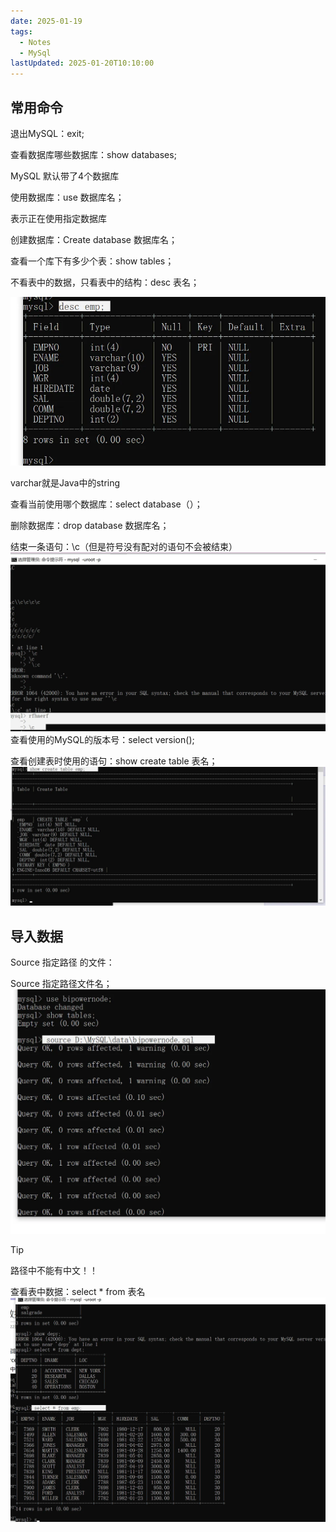 ```yaml
---
date: 2025-01-19
tags:
  - Notes
  - MySql
lastUpdated: 2025-01-20T10:10:00
---
```


## 常用命令

退出MySQL：exit;

查看数据库哪些数据库：show databases;

MySQL 默认带了4个数据库

使用数据库：use 数据库名；

表示正在使用指定数据库

创建数据库：Create database 数据库名；

查看一个库下有多少个表：show tables；

不看表中的数据，只看表中的结构：desc 表名；

![img-1.webp](../../public/note/MySql/%E5%B8%B8%E7%94%A8%E6%8C%87%E4%BB%A4%E4%B8%8E%E6%95%B0%E6%8D%AE%E5%AF%BC%E5%85%A5/img-1.webp)

varchar就是Java中的string

查看当前使用哪个数据库：select database（）；

删除数据库：drop database 数据库名；

结束一条语句：\c（但是符号没有配对的语句不会被结束）
![img-2.webp](../../public/note/MySql/%E5%B8%B8%E7%94%A8%E6%8C%87%E4%BB%A4%E4%B8%8E%E6%95%B0%E6%8D%AE%E5%AF%BC%E5%85%A5/img-2.webp)
查看使用的MySQL的版本号：select version();

查看创建表时使用的语句：show create table 表名；
![img-3.webp](../../public/note/MySql/%E5%B8%B8%E7%94%A8%E6%8C%87%E4%BB%A4%E4%B8%8E%E6%95%B0%E6%8D%AE%E5%AF%BC%E5%85%A5/img-3.webp)

## 导入数据

Source 指定路径 的文件：

Source 指定路径文件名；
![img-4.webp](../../public/note/MySql/%E5%B8%B8%E7%94%A8%E6%8C%87%E4%BB%A4%E4%B8%8E%E6%95%B0%E6%8D%AE%E5%AF%BC%E5%85%A5/img-4.webp)

> [!TIP]
> 路径中不能有中文！！

查看表中数据：select * from 表名
![img-5.webp](../../public/note/MySql/%E5%B8%B8%E7%94%A8%E6%8C%87%E4%BB%A4%E4%B8%8E%E6%95%B0%E6%8D%AE%E5%AF%BC%E5%85%A5/img-5.webp)
 



 

 


